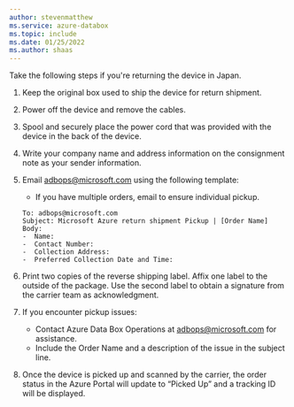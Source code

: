 ```yaml
---
author: stevenmatthew
ms.service: azure-databox
ms.topic: include
ms.date: 01/25/2022
ms.author: shaas
---
```


Take the following steps if you're returning the device in Japan.

1. Keep the original box used to ship the device for return shipment.
2. Power off the device and remove the cables.
3. Spool and securely place the power cord that was provided with the device in the back of the device.
4. Write your company name and address information on the consignment note as your sender information.
5. Email adbops@microsoft.com using the following template: 
    * If you have multiple orders, email to ensure individual pickup.

    ```
    To: adbops@microsoft.com
    Subject: Microsoft Azure return shipment Pickup | [Order Name] 
    Body:
    -  Name:
    -  Contact Number:
    -  Collection Address:
    -  Preferred Collection Date and Time:
    ```

6. Print two copies of the reverse shipping label. Affix one label to the outside of the package. Use the second label to obtain a signature from the carrier team as acknowledgment.
7. If you encounter pickup issues:
   * Contact Azure Data Box Operations at adbops@microsoft.com for assistance.
   * Include the Order Name and a description of the issue in the subject line.
8. Once the device is picked up and scanned by the carrier, the order status in the Azure Portal will update to “Picked Up” and a tracking ID will be displayed.
